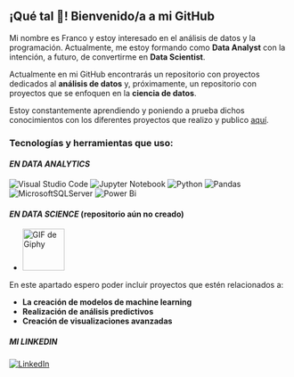 ## ¡Qué tal 👋! Bienvenido/a a mi GitHub

Mi nombre es Franco y estoy interesado en el análisis de datos y la programación. Actualmente, me estoy formando como **Data Analyst** con la intención, a futuro, de convertirme en **Data Scientist**.

Actualmente en mi GitHub encontrarás un repositorio con proyectos dedicados al **análisis de datos** y, próximamente, un repositorio con proyectos que se enfoquen en la **ciencia de datos**.

Estoy constantemente aprendiendo y poniendo a prueba dichos conocimientos con los diferentes proyectos que realizo y publico [aquí](https://github.com/Piacqua?tab=repositories).

### Tecnologías y herramientas que uso:

#### ***EN DATA ANALYTICS***

![Visual Studio Code](https://img.shields.io/badge/Visual%20Studio%20Code-0078d7.svg?style=for-the-badge&logo=visual-studio-code&logoColor=white)
![Jupyter Notebook](https://img.shields.io/badge/jupyter-%23FA0F00.svg?style=for-the-badge&logo=jupyter&logoColor=white)
![Python](https://img.shields.io/badge/python-3670A0?style=for-the-badge&logo=python&logoColor=ffdd54)
![Pandas](https://img.shields.io/badge/pandas-%23150458.svg?style=for-the-badge&logo=pandas&logoColor=white)
![MicrosoftSQLServer](https://img.shields.io/badge/Microsoft%20SQL%20Server-CC2927?style=for-the-badge&logo=microsoft%20sql%20server&logoColor=white)
![Power Bi](https://img.shields.io/badge/power_bi-F2C811?style=for-the-badge&logo=powerbi&logoColor=black)

#### ***EN DATA SCIENCE*** (repositorio aún no creado)

+ <img src="https://media.giphy.com/media/CaiVJuZGvR8HK/giphy.gif" width="75" height="75" alt="GIF de Giphy"/>


En este apartado espero poder incluir proyectos 
que estén relacionados a:
+ **La creación de modelos de machine learning**
+ **Realización de análisis predictivos**
+ **Creación de visualizaciones avanzadas**

##### **MI LINKEDIN**

[![LinkedIn](https://img.shields.io/badge/linkedin-%230077B5.svg?style=for-the-badge&logo=linkedin&logoColor=white)](https://www.linkedin.com/in/franco-piacquadio-2b061524a/)
